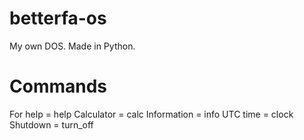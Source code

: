 # betterfa-os
My own DOS. Made in Python.
# Commands
For help = help
Calculator = calc
Information = info
UTC time = clock
Shutdown = turn_off
